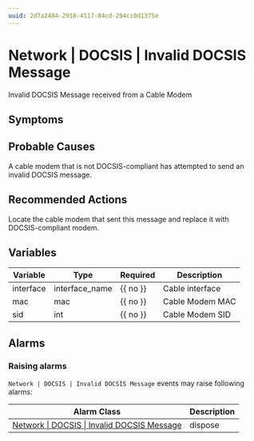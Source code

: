 ```yaml
---
uuid: 2d7a2484-2918-4117-84cd-294cc0d1375e
---
```

# Network | DOCSIS | Invalid DOCSIS Message

Invalid DOCSIS Message received from a Cable Modem

## Symptoms

## Probable Causes

A cable modem that is not DOCSIS-compliant has attempted to send an invalid DOCSIS message.

## Recommended Actions

Locate the cable modem that sent this message and replace it with DOCSIS-compliant modem.

## Variables

Variable | Type | Required | Description
--- | --- | --- | ---
interface | interface_name | {{ no }} | Cable interface
mac | mac | {{ no }} | Cable Modem MAC
sid | int | {{ no }} | Cable Modem SID

## Alarms

### Raising alarms

`Network | DOCSIS | Invalid DOCSIS Message` events may raise following alarms:

Alarm Class | Description
--- | ---
[Network \| DOCSIS \| Invalid DOCSIS Message](../../../alarm-classes/network/docsis/invalid-docsis-message.md) | dispose
